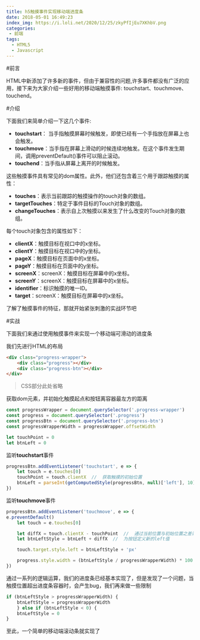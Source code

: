 ```yaml
---
title: h5触摸事件实现移动端进度条
date: 2018-05-01 16:49:23
index_img: https://i.loli.net/2020/12/25/zkyPfIjEu7XKhbV.png
categories:
 - 前端
tags: 
  - HTML5
  - Javascript
---
```

#前言

HTML中新添加了许多新的事件，但由于兼容性的问题,许多事件都没有广泛的应用，接下来为大家介绍一些好用的移动端触摸事件: touchstart、touchmove、touchend。

#介绍

下面我们来简单介绍一下这几个事件:

* **touchstart**： 当手指触摸屏幕时候触发，即使已经有一个手指放在屏幕上也会触发。
* **touchmove**：当手指在屏幕上滑动的时候连续地触发。在这个事件发生期间，调用preventDefault()事件可以阻止滚动。
* **touchend**：当手指从屏幕上离开的时候触发。

这些触摸事件具有常见的dom属性。此外，他们还包含着三个用于跟踪触摸的属性：

* **touches**：表示当前跟踪的触摸操作的touch对象的数组。
* **targetTouches**：特定于事件目标的Touch对象的数组。
* **changeTouches**：表示自上次触摸以来发生了什么改变的Touch对象的数组。

每个touch对象包含的属性如下：

* **clientX**：触摸目标在视口中的x坐标。
* **clientY**：触摸目标在视口中的y坐标。
* **pageX**：触摸目标在页面中的x坐标。
* **pageY**：触摸目标在页面中的y坐标。
* **screenX**：screenX：触摸目标在屏幕中的x坐标。
* **screenY**：screenX：触摸目标在屏幕中的x坐标。
* **identifier**：标识触摸的唯一ID。
* **target**：screenX：触摸目标在屏幕中的x坐标。

了解了触摸事件的特征，那就开始紧张刺激的实战环节吧

#实战

下面我们来通过使用触摸事件来实现一个移动端可滑动的进度条

我们先进行HTML的布局

``` html
<div class="progress-wrapper">
	<div class="progress"></div>
	<div class="progress-btn"></div>
</div>
```
>CSS部分此处省略

获取dom元素，并初始化触摸起点和按钮离容器最左方的距离

``` javascript
const progressWrapper = document.querySelector('.progress-wrapper')
const progress = document.querySelector('.progress')
const progressBtn = document.querySelector('.progress-btn')
const progressWrapperWidth = progressWrapper.offsetWidth

let touchPoint = 0
let btnLeft = 0
```

监听**touchstart**事件

``` javascript
progressBtn.addEventListener('touchstart', e => {
    let touch = e.touches[0]
    touchPoint = touch.clientX	//	获取触摸的初始位置
	btnLeft = parseInt(getComputedStyle(progressBtn, null)['left'], 10)	//	此处忽略IE浏览器兼容性
})
```

监听**touchmove**事件

``` javascript
progressBtn.addEventListener('touchmove', e => {
e.preventDefault()
    let touch = e.touches[0]

    let diffX = touch.clientX - touchPoint	//	通过当前位置与初始位置之差计算改变的距离
    let btnLeftStyle = btnLeft + diffX	//	为按钮定义新的left值

    touch.target.style.left = btnLeftStyle + 'px'

    progress.style.width = (btnLeftStyle / progressWrapperWidth) * 100 + '%'	//	通过按钮的left值与进度条容器长度的比值，计算进度条的长度百分比
})
```

通过一系列的逻辑运算，我们的进度条已经基本实现了，但是发现了一个问题，当触摸位置超出进度条容器时，会产生bug，我们再来做一些限制

``` javascript
if (btnLeftStyle > progressWrapperWidth) {
    btnLeftStyle = progressWrapperWidth
    } else if (btnLeftStyle < 0) {
    btnLeftStyle = 0
}
```

至此，一个简单的移动端滚动条就实现了

